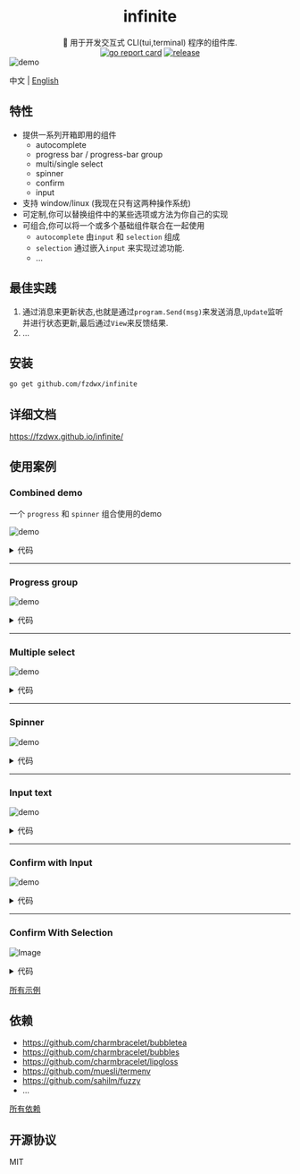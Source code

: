 <div align="center">
<h1>infinite</h1>
<span>🧬 用于开发交互式 CLI(tui,terminal) 程序的组件库.</span>
<br>
<a href="https://goreportcard.com/report/github.com/fzdwx/infinite"><img src="https://goreportcard.com/badge/github.com/fzdwx/infinite" alt="go report card"></a>
<a href="https://github.com/fzdwx/infinite/releases"><img src="https://img.shields.io/github/v/release/fzdwx/infinite.svg?style=flat-square" alt="release"></a>
</div>
<img src="https://user-images.githubusercontent.com/65269574/183641765-e8de7441-3c4e-4008-b2a9-b2ba556ddd72.gif" alt="demo">

中文 | [English](https://fzdwx.github.io/infinite/en/)

## 特性

- 提供一系列开箱即用的组件
  - autocomplete
  - progress bar / progress-bar group
  - multi/single select
  - spinner
  - confirm
  - input
- 支持 window/linux (我现在只有这两种操作系统)
- 可定制,你可以替换组件中的某些选项或方法为你自己的实现
- 可组合,你可以将一个或多个基础组件联合在一起使用
  - `autocomplete` 由`input` 和 `selection` 组成
  - `selection` 通过嵌入`input` 来实现过滤功能.
  - ...

## 最佳实践

1. 通过消息来更新状态,也就是通过`program.Send(msg)`来发送消息,`Update`监听并进行状态更新,最后通过`View`来反馈结果.
2. ...

## 安装

```bash
go get github.com/fzdwx/infinite
```

## 详细文档

https://fzdwx.github.io/infinite/

## 使用案例

### Combined demo

一个 `progress` 和 `spinner` 组合使用的demo

![demo](https://user-images.githubusercontent.com/65269574/184496950-dbc246e7-5199-4e85-8167-1292b6eeb574.gif)

<details>
<summary>代码</summary>

```go
package main

import (
	"errors"
	tea "github.com/charmbracelet/bubbletea"
	"github.com/fzdwx/infinite/components"
	"github.com/fzdwx/infinite/pkg/strx"
	"time"
)

func main() {
	total := 10
	spinner := components.NewSpinner()
	spinner.Prompt = strx.Space + spinner.Prompt
	progress := components.NewProgress().WithTotal(int64(total))

	NewComponent(spinner, progress).Display(func(c *Component) {
		sleep()

		for i := 0; i < total+1; i++ {
			progress.IncrOne()
			sleep()
		}

		for i := 0; i < total; i++ {
			progress.DecrOne()
			sleep()
		}

		for i := 0; i < total+1; i++ {
			progress.IncrOne()
			sleep()
		}
	})
}

type Component struct {
	spinner  *components.Spinner
	progress *components.Progress
	*components.StartUp
}

func NewComponent(spinner *components.Spinner, progress *components.Progress) *Component {
	return &Component{spinner: spinner, progress: progress}
}

func (c *Component) Display(runner func(c *Component)) error {
	c.StartUp = components.NewStartUp(c)
	if runner == nil {
		return errors.New("runner is null")
	}

	go func() {
		runner(c)
		c.progress.Done()
		c.Quit()
	}()

	return c.Start()
}

func (c *Component) Init() tea.Cmd {

	return tea.Batch(c.spinner.Init(), c.progress.Init())
}

func (c *Component) Update(msg tea.Msg) (tea.Model, tea.Cmd) {
	switch msg := msg.(type) {
	case tea.KeyMsg:
		switch msg.String() {
		case "ctrl+c":
			return c, tea.Quit
		}
	}
	_, c1 := c.spinner.Update(msg)
	_, c2 := c.progress.Update(msg)

	return c, tea.Batch(c1, c2)
}

func (c *Component) View() string {
	return strx.NewFluent().Write(c.spinner.View()).Space(4).Write(c.progress.View()).String()
}

func (c *Component) SetProgram(program *tea.Program) {
	c.spinner.SetProgram(program)
	c.progress.SetProgram(program)
}

func sleep() {
	time.Sleep(time.Millisecond * 100)
}
```

</details>

---

### Progress group

![demo](https://user-images.githubusercontent.com/65269574/183296585-b0a56827-d9d9-4258-ad32-266ada01b1ed.gif)

<details>
<summary>代码</summary>

```go
package main

import (
	"github.com/fzdwx/infinite/components"
	"github.com/fzdwx/infinite/components/progress"
	"time"
)

func main() {
	cnt := 10

	group := progress.NewGroupWithCount(10).
		AppendRunner(func(progress *components.Progress) func() {
			total := cnt
			cnt += 1
			progress.WithTotal(int64(total)).
				WithDefaultGradient()

			return func() {

				for i := 0; i < total+1; i++ {
					progress.IncrOne()
					sleep()
				}

				for i := 0; i < total; i++ {
					progress.DecrOne()
					sleep()
				}

				for i := 0; i < total+1; i++ {
					progress.IncrOne()
					sleep()
				}
			}
		})
	group.Display()
}

func sleep() {
	time.Sleep(time.Millisecond * 100)
}
```

</details>

---

### Multiple select

![demo](https://user-images.githubusercontent.com/65269574/183274216-d2a7af91-0581-4d13-b8c2-00b9aad5ef3a.gif)

<details>
<summary>代码</summary>

```go
package main

import (
	inf "github.com/fzdwx/infinite"
	"github.com/fzdwx/infinite/color"
	"github.com/fzdwx/infinite/components"
	"github.com/fzdwx/infinite/components/selection/multiselect"
	"github.com/fzdwx/infinite/style"
)

func main() {
	input := components.NewInput()
	input.Prompt = "Filtering: "
	input.PromptStyle = style.New().Bold().Italic().Fg(color.LightBlue)

	_, _ = inf.NewMultiSelect([]string{
		"Buy carrots",
		"Buy celery",
		"Buy kohlrabi",
		"Buy computer",
		"Buy something",
		"Buy car",
		"Buy subway",
	},
		multiselect.WithFilterInput(input),
	).Display("select your items!")
}
```

</details>

---

### Spinner

![demo](https://user-images.githubusercontent.com/65269574/183074665-42d7d902-a56c-420c-a740-3aacc7dc922c.gif)

<details>
<summary>代码</summary>

```go
package main

import (
	inf "github.com/fzdwx/infinite"
	"github.com/fzdwx/infinite/components"
	"github.com/fzdwx/infinite/components/spinner"
	"time"
)

func main() {
	_ = inf.NewSpinner(
		spinner.WithShape(components.Dot),
		//spinner.WithDisableOutputResult(),
	).Display(func(spinner *spinner.Spinner) {
		for i := 0; i < 10; i++ {
			time.Sleep(time.Millisecond * 100)
			spinner.Refreshf("hello world %d", i)
		}

		spinner.Finish("finish")

		spinner.Refresh("is finish?")
	})

	time.Sleep(time.Millisecond * 100 * 15)
}
```

</details>

---

### Input text

![demo](https://user-images.githubusercontent.com/65269574/183075959-031a068d-6f88-40a0-8b5e-f3d5bba481af.gif)

<details>
<summary>代码</summary>

```go
package main

import (
	"fmt"
	inf "github.com/fzdwx/infinite"
	"github.com/fzdwx/infinite/components/input/text"
	"github.com/fzdwx/infinite/theme"
)

func main() {

	i := inf.NewText(
		text.WithPrompt("what's your name? "),
		text.WithPromptStyle(theme.DefaultTheme.PromptStyle),
		text.WithPlaceholder(" fzdwx (maybe)"),
	)

	_ = i.Display()

	fmt.Printf("you input: %s\n", i.Value())
}
```

</details>

---

### Confirm with Input

![demo](https://user-images.githubusercontent.com/65269574/183076452-5fa73013-42de-47df-97b4-7be743d074c1.gif)

<details>
<summary>代码</summary>

```go
package main

import (
	"fmt"
	inf "github.com/fzdwx/infinite"
	"github.com/fzdwx/infinite/components/input/confirm"
)

func main() {

	c := inf.NewConfirm(
		confirm.WithDefaultYes(),
		confirm.WithDisplayHelp(),
	)

	c.Display()

	if c.Value() {
		fmt.Println("yes, you are.")
	} else {
		fmt.Println("no,you are not.")
	}
}
```

</details>

---

### Confirm With Selection

![Image](https://user-images.githubusercontent.com/65269574/184532991-ef3f5290-ae32-4294-906e-c097c3cf8ca1.gif)

<details>
<summary>代码</summary>

```go
package main

import (
	"fmt"
	inf "github.com/fzdwx/infinite"
)

func main() {

	val, _ := inf.NewConfirmWithSelection(
		//confirm.WithDisOutResult(),
	).Display()

	fmt.Println(val)
}
```

</details>

[所有示例](https://github.com/fzdwx/infinite/tree/main/_examples)

## 依赖

- https://github.com/charmbracelet/bubbletea
- https://github.com/charmbracelet/bubbles
- https://github.com/charmbracelet/lipgloss
- https://github.com/muesli/termenv
- https://github.com/sahilm/fuzzy
- ...

[所有依赖](https://github.com/fzdwx/infinite/network/dependencies)

## 开源协议

MIT